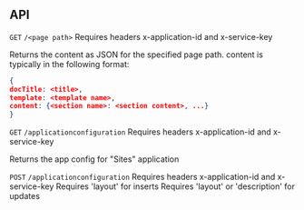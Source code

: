 ## API ##
`GET` `/<page path>`
Requires headers x-application-id and x-service-key

Returns the content as JSON for the specified page path.
content is typically in the following format:
```json
{
docTitle: <title>, 
template: <template name>,
content: {<section name>: <section content>, ...}
}
```

`GET` `/applicationconfiguration`
Requires headers x-application-id and x-service-key

Returns the app config for "Sites" application

`POST` `/applicationconfiguration`
Requires headers x-application-id and x-service-key
Requires 'layout' for inserts
Requires 'layout' or 'description' for updates